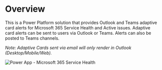 # Overview
This is a Power Platform solution that provides Outlook and Teams adaptive card alerts for Microsoft 365 Service Health and Active issues. Adaptive card alerts can be sent to users via Outlook or Teams. Alerts can also be posted to Teams channels.

*Note: Adaptive Cards sent via email will only render in Outlook (Desktop/Mobile/Web).*

![Power App - Microsoft 365 Service Health](/assets/images/M365_App_Overview.png)

